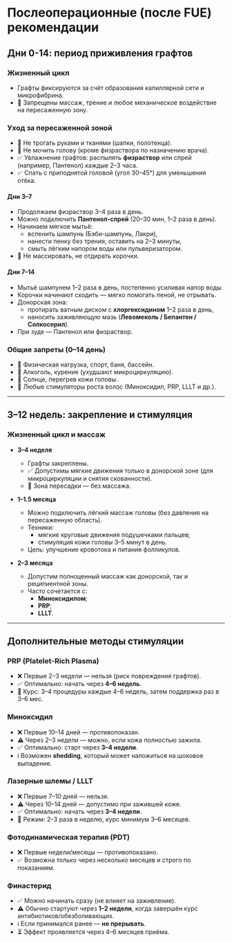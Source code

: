 # Послеоперационные (после FUE) рекомендации

## Дни 0-14: период приживления графтов

### Жизненный цикл
- Графты фиксируются за счёт образования капиллярной сети и микрофибрина.
- 🚫 Запрещены массаж, трение и любое механическое воздействие на пересаженную зону.

### Уход за пересаженной зоной
- 🚫 Не трогать руками и тканями (шапки, полотенца).
- 🚫 Не мочить голову (кроме физраствора по назначению врача).
- ✅ Увлажнение графтов: распылять **физраствор** или спрей (например, Пантенол) каждые 2–3 часа.
- ✅ Спать с приподнятой головой (угол 30–45°) для уменьшения отёка.

#### Дни 3–7
- Продолжаем физраствор 3–4 раза в день.
- Можно подключить **Пантенол-спрей** (20–30 мин, 1–2 раза в день).
- Начинаем мягкое мытьё:
  - вспенить шампунь (Бэби-шампунь, Лакри),
  - нанести пенку без трения, оставить на 2–3 минуты,
  - смыть лёгким напором воды или пульверизатором.
- 🚫 Не массировать, не отдирать корочки.

#### Дни 7–14
- Мытьё шампунем 1–2 раза в день, постепенно усиливая напор воды.
- Корочки начинают сходить — мягко помогать пеной, не отрывать.
- Донорская зона:
  - протирать ватным диском с **хлоргексидином** 1–2 раза в день,
  - наносить заживляющую мазь (**Левомеколь / Бепантен / Солкосерил**).
- При зуде — Пантенол или физраствор.

### Общие запреты (0–14 день)
- 🚫 Физическая нагрузка, спорт, баня, бассейн.
- 🚫 Алкоголь, курение (ухудшают микроциркуляцию).
- 🚫 Солнце, перегрев кожи головы.
- 🚫 Любые стимуляторы роста волос (Миноксидил, PRP, LLLT и др.).

---

## 3–12 недель: закрепление и стимуляция

### Жизненный цикл и массаж
- **3–4 неделя**
  - Графты закреплены.
  - ✅ Допустимы мягкие движения только в донорской зоне (для микроциркуляции и снятия скованности).
  - 🚫 Зона пересадки — без массажа.

- **1–1.5 месяца**
  - Можно подключить лёгкий массаж головы (без давления на пересаженную область).
  - Техники:
    - мягкие круговые движения подушечками пальцев;
    - стимуляция кожи головы 3–5 минут в день.
  - Цель: улучшение кровотока и питания фолликулов.

- **2–3 месяца**
  - Допустим полноценный массаж как донорской, так и реципиентной зоны.
  - Часто сочетается с:
    - **Миноксидилом**;
    - **PRP**;
    - **LLLT**.

---

## Дополнительные методы стимуляции

### PRP (Platelet-Rich Plasma)
- ❌ Первые 2–3 недели — нельзя (риск повреждения графтов).
- ✅ Оптимально: начать через **4–6 недель**.
- 📅 Курс: 3–4 процедуры каждые 4–6 недель, затем поддержка раз в 3–6 мес.

### Миноксидил
- ❌ Первые 10–14 дней — противопоказан.
- ⚠️ Через 2–3 недели — можно, если кожа полностью зажила.
- ✅ Оптимально: старт через **3–4 недели**.
- ℹ️ Возможен **shedding**, который может наложиться на шоковое выпадение.

### Лазерные шлемы / LLLT
- ❌ Первые 7–10 дней — нельзя.
- ⚠️ Через 10–14 дней — допустимо при зажившей коже.
- ✅ Оптимально: начать через **3–4 недели**.
- 📅 Режим: 2–3 раза в неделю, курс минимум 3–6 месяцев.

### Фотодинамическая терапия (PDT)
- ❌ Первые недели/месяцы — противопоказано.
- ✅ Возможна только через несколько месяцев и строго по показаниям.

### Финастерид
- ✅ Можно начинать сразу (не влияет на заживление).
- ⚠️ Обычно стартуют через **1–2 недели**, когда завершён курс антибиотиков/обезболивающих.
- ℹ️ Если принимался ранее — **не прерывать**.
- ⏳ Эффект проявляется через 4–6 месяцев приёма.  
